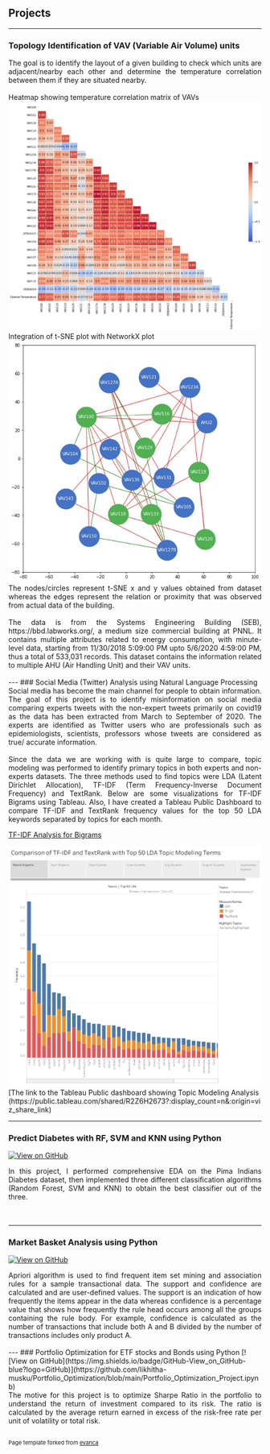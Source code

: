 ## Projects

---

### Topology Identification of VAV (Variable Air Volume) units
<div style="text-align: justify">The goal is to identify the layout of a given building to check which units are adjacent/nearby each other and determine the temperature correlation between them if they are situated nearby.
</div>
<br>
<div style="text-align: justify">Heatmap showing temperature correlation matrix of VAVs</div>
<img src="images/heatmap_VAV_corr.jpg?raw=true"/>
<br>
<div style="text-align: justify">Integration of t-SNE plot with NetworkX plot</div>

<img src="images/VAV.jpg?raw=true"/>
<br>
<div style="text-align: justify">The nodes/circles represent t-SNE x and y values obtained from dataset whereas the edges represent the relation or proximity that was observed from actual data of the building.</div>
<br>
<div style="text-align: justify">The data is from the Systems Engineering Building (SEB), https://bbd.labworks.org/, a medium size commercial building at PNNL. It contains multiple attributes related to energy consumption, with minute-level data, starting from 11/30/2018 5:09:00 PM upto 5/6/2020  4:59:00 PM, thus a total of 533,031 records. This dataset contains the information related to multiple AHU (Air Handling Unit) and their VAV units.</div>
<br>
---
### Social Media (Twitter) Analysis using Natural Language Processing

<div style="text-align: justify">Social media has become the main channel for people to obtain information. The goal of this project is to identify misinformation on social media comparing experts tweets with the non-expert tweets primarily on covid19 as the data has been extracted from March to September of 2020. The experts are identified as Twitter users who are professionals such as epidemiologists, scientists, professors whose tweets are considered as true/ accurate information. </div>
<br>
<div style="text-align: justify">Since the data we are working with is quite large to compare, topic modeling was performed to identify primary topics in both experts and non-experts datasets. The three methods used to find topics were LDA (Latent Dirichlet Allocation), TF-IDF (Term Frequency-Inverse Document Frequency) and TextRank. Below are some visualizations for TF-IDF Bigrams using Tableau. Also, I have created a Tableau Public Dashboard to compare TF-IDF and TextRank frequency values for the top 50 LDA keywords separated by topics for each month. </div>

[TF-IDF Analysis for Bigrams](/pdf/tf-idf_bigrams.pdf)

<img src="images/Story 1.png?raw=true"/>
<br>
[The link to the Tableau Public dashboard showing Topic Modeling Analysis (https://public.tableau.com/shared/R2Z6H2673?:display_count=n&:origin=viz_share_link)

---
### Predict Diabetes with RF, SVM and KNN using Python
[![View on GitHub](https://img.shields.io/badge/GitHub-View_on_GitHub-blue?logo=GitHub)](https://github.com/likhitha-musku/Final-Term-Project/blob/main/Diabetes_Prediction_Classification.ipynb)

<div style="text-align: justify">In this project, I performed comprehensive EDA on the Pima Indians Diabetes dataset, then implemented three different classification algorithms (Random Forest, SVM and KNN) to obtain the best classifier out of the three.</div>
<br>
<img src=""/>

---
### Market Basket Analysis using Python
[![View on GitHub](https://img.shields.io/badge/GitHub-View_on_GitHub-blue?logo=GitHub)](https://github.com/likhitha-musku/Data-Mining/blob/main/Apriori.ipynb)
<div style="text-align: justify">Apriori algorithm is used to find frequent item set mining and association rules for a sample transactional data. The support and confidence are calculated and are user-defined values. The support is an indication of how frequently the items appear in the data whereas confidence is a percentage value that shows how frequently the rule head occurs among all the groups containing the rule body. For example, confidence is calculated as the number of transactions that include both A and B divided by the number of transactions includes only product A. </div>
<br>
---
### Portfolio Optimization for ETF stocks and Bonds using Python
[![View on GitHub](https://img.shields.io/badge/GitHub-View_on_GitHub-blue?logo=GitHub)](https://github.com/likhitha-musku/Portfolio_Optimization/blob/main/Portfolio_Optimization_Project.ipynb)
<div style="text-align: justify">The motive for this project is to optimize Sharpe Ratio in the portfolio to understand the return of investment compared to its risk. The ratio is calculated by the average return earned in excess of the risk-free rate per unit of volatility or total risk. </div>
<br>
<p style="font-size:11px">Page template forked from <a href="https://github.com/evanca/quick-portfolio">evanca</a></p>
<!-- Remove above link if you don't want to attibute -->
